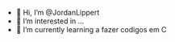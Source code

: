 - 👋 Hi, I’m @JordanLippert
- 👀 I’m interested in ...
- 🌱 I’m currently learning  a fazer codigos em  C
<!-- - 📫 How to reach me  pelo meu email: lippertx11@gmail.com, ou pelo meu Linkedin: https://www.linkedin.com/in/jordan-lippert-de-oliveira/
<!---
JordanLippert/JordanLippert is a ✨ special ✨ repository because its `README.md` (this file) appears on your GitHub profile.
You can click the Preview link to take a look at your changes.
--->
